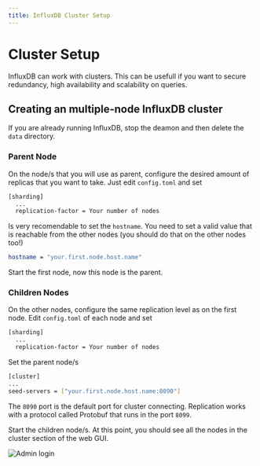 ```yaml
---
title: InfluxDB Cluster Setup
---
```


# Cluster Setup

InfluxDB can work with clusters. This can be usefull if you want to secure redundancy, high availability and scalability on queries.

## Creating an multiple-node InfluxDB cluster
If you are already running InfluxDB, stop the deamon and then delete the `data` directory.

### Parent Node
On the node/s that you will use as parent, configure the 
desired amount of replicas that you want to take. Just edit `config.toml` and set

```bash
[sharding]
  ...
  replication-factor = Your number of nodes
```
Is very recomendable to set the `hostname`. You need to set a valid value that is reachable
from the other nodes (you should do that on the other nodes too!)

```bash
hostname = "your.first.node.host.name"
```

Start the first node, now this node is the parent. 

### Children Nodes

On the other nodes, configure the same replication level as on the first node. Edit `config.toml` of each node and set

```bash
[sharding]
  ...
  replication-factor = Your number of nodes
```

Set the parent node/s

```bash
[cluster]
...
seed-servers = ["your.first.node.host.name:8090"]
```

The `8090` port is the default port for cluster connecting. Replication works with a protocol called Protobuf that runs in the port `8099`.

Start the children node/s. At this point, you should see all the nodes in the cluster section of the web GUI.

![Admin login](/images/docs/cluster_nodes.png)

